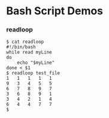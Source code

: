 # Bash Script Demos

### readloop 
```
$ cat readloop
#!/bin/bash
while read myLine
do
	echo "$myLine"
done < $1
$ readloop test_file
1	1	1	1	1
9	3	4	5	5
6	7	8	9	7
3	6	8	9	1
3	4	2	1	4
6	4	4	7	7
$
```



